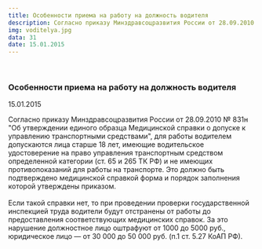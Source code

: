 ```yaml
---
title: Особенности приема на работу на должность водителя
description: Согласно приказу Минздравсоцразвития России от 28.09.2010 № 831н "Об утверждении единого образца Медицинской справки о допуске к управлению транспортными средствами", для работы водителем допускаются лица старше 18 лет, имеющие водительское удостоверение на право управления транспортным средством определенной категории (ст. 65 и 265 ТК РФ) и не имеющих противопоказаний для работы на транспорте.
img: voditelya.jpg
data: 31
date: 15.01.2015
---
```


<div class="row newsdetail">
<div class="md-2">&nbsp;</div>
<div class="md-8 news-detail">
			<article-image
			class="detail_picture"
			border="0"
			src="voditelya.jpg"
			width="768"
			height="511"
			alt="Особенности приема на работу на должность водителя"
			title="Особенности приема на работу на должность водителя"
			/></article-image>
				<h3>Особенности приема на работу на должность водителя</h3>
					<p class="date-news">15.01.2015</p>
	<p>
				Согласно приказу Минздравсоцразвития России от 28.09.2010 № 831н &quot;Об утверждении единого образца Медицинской справки о допуске к управлению транспортными средствами&quot;, для работы водителем допускаются лица старше 18 лет, имеющие водительское удостоверение на право управления транспортным средством определенной категории &#40;ст. 65 и 265 ТК РФ&#41; и не имеющих противопоказаний для работы на транспорте. Это должно быть подтверждено медицинской справкой форма и порядок заполнения которой утверждены приказом.<br />
<br />
Если такой справки нет, то при проведении проверки государственной инспекцией труда водители будут отстранены от работы до предоставления соответствующих медицинских справок. За это нарушение должностное лицо оштрафуют от 1000 до 5000 руб., юридическое лицо — от 30 000 до 50 000 руб. &#40;п.1 ст. 5.27 КоАП РФ&#41;.&nbsp;&nbsp;<br />
	</p>
</div>
</div>